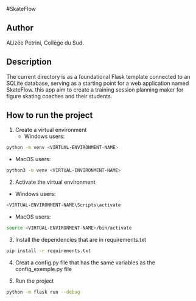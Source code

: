 #SkateFlow

## Author
ALizée Petrini, Collège du Sud.

## Description
The current directory is as a foundational Flask template connected to an SQLite database, serving as a starting point for a web application named SkateFlow. this app aim to create a training session planning maker for figure skating coaches and their students.
## How to run the project
1. Create a virtual environment
   * Windows users:
```bash
python -m venv <VIRTUAL-ENVIRONMENT-NAME>
```
   * MacOS users:
```bash
python3 -m venv <VIRTUAL-ENVIRONMENT-NAME>
```

2. Activate the virtual environment
  * Windows users:
```bash
<VIRTUAL-ENVIRONMENT-NAME\Scripts\activate
```
  * MacOS users:
```bash
source <VIRTUAL-ENVIRONMENT-NAME>/bin/activate
```

3. Install the dependencies that are in requirements.txt
```bash
pip install -r requirements.txt
```

4. Creat a config.py file that has the same variables as the config_exemple.py file

5. Run the project
```bash
python -m flask run --debug
```
